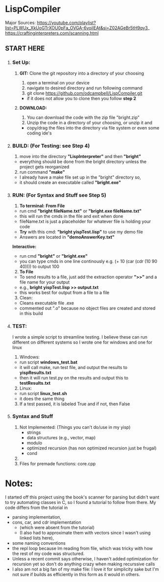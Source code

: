 # LispCompiler

Major Sources: 
https://youtube.com/playlist?list=PLWUx_XkUoGTrXOU0pFa_OVGA-6voiIEAt&si=Z02AGeBr5tH9qy3_
https://craftinginterpreters.com/scanning.html


## START HERE
1. ### Set Up: 
    1. **GIT:** Clone the git repository into a directory of your choosing 
        1. open a terminal on your device
        2. navigate to desired directory and run following command
        3. git clone https://github.com/odcampbell/LispCompiler.git
        - if it does not allow you to clone then you follow **step 2** 
        
    2. **DOWNLOAD:**
        1. You can download the code with the zip file "bright.zip"
        2. Unzip the code in a directory of your choosing, or unzip it and
         - copy/drag the files into the directory via file system or even some coding ide's

2. ### BUILD: (For Testing: see Step 4)
    1. move into the directory **"LispInterpreter"** and then **"bright"**
    - everything should be done from the bright directory unless the project gets reorganized
        
    2. run command **"make"**
    - I already have a make file set up in the "bright" directory so,
    - it should create an executable called **"bright.exe"**

3. ### RUN: (For Syntax and Stuff see Step 5)
    1. **To terminal:**
    **From File**
    - run cmd **"bright fileName.txt"** or **"bright.exe fileName.txt"**
    - this will run the cmds in the file and exit when done
    - fileName.txt is just a placeholder for whatever file is holding your code
    - **Try** with this cmd: **"bright yispTest.lisp"** to use my demo file
    - Answers are located in **"demoAnswerKey.txt"**

    **Interactive:**
    - run cmd **"bright"** or **"bright.exe"**
    - you can type cmds in one line continously e.g. (+ 10 (car (cdr (10 90 40)))) to output 100

    2. **To File**
    - To send results to a file, just add the extraction operator **">>"** and a file name for your output
    - e.g., **bright yispTest.lisp >> output.txt**
    - this works best for output from a file to a file

    3. Clean:
    - Cleans executable file .exe 
    - commented out ".o" because no object files are created and stored in this build

4. ### TEST:
    I wrote a simple script to streamline testing.
    I believe these can run different on different systems so I wrote one for windows and one for linux

    1. Windows:
    - run script **windows_test.bat**
    - it will call make, run test file, and output the results to **yispResults.txt**
    - then it will run test.py on the results and output this to **testResults.txt**

    2. Linux:
    - run script **linux_test.sh**
    - it does the same thing

    3. If a test passed, it is labeled True and if not, then False

5. ### Syntax and Stuff
    1. Not Implemented: (Things you can't do/use in my yisp)
        - strings
        - data structures (e.g., vector, map)
        - modulo
        - optimized recursion (has non optimized recursion just be frugal)
        - cond
    2. 
    3. Files for premade functions: core.cpp

# Notes:
I started off this project using the book's scanner for parsing but didn't want to try automating classes in C, so I found a tutorial to follow from there. My code differs from the tutorial in 
- parsing implementation, 
- cons, car, and cdr implementation 
    - (which were absent from the tutorial)
    - (I also had to approximate them with vectors since I wasn't using linked lists here), 
- some naming conventions
- the repl loop because Im reading from file, which was tricky with how the rest of my code was structured.
- Unless a recent commit says otherwise, I haven't added optimization for recursion yet so don't do anything crazy when making recurssive calls
- I also am not a big fan of my make file: I love it for simplicity sake but I'm not sure if builds as efficiently in this form as it would in others.